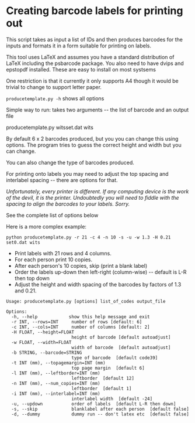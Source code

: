 
# Creating barcode labels for  printing out

This script takes as input a list of IDs and then produces barcodes for the inputs and formats it in a form suitable for printing on labels.

This tool uses LaTeX and assumes you have a standard distribution of LaTeX including the psbarcode package. You also need to have dvips and epstopdf installed.  These are easy to install on most systsems

One restriction is that it currently it only supports A4  though it would be trivial to change to support letter paper.


`producetemplate.py -h` shows all options


Simple way to run: takes two arguments -- the list of barcode and an output file

producetemplate.py witsset.dat wits

By default  6 x 2 barcodes produced, but you you can change this using options. The program tries to guess the correct height and width but you can change.

You can also change the type of barcodes produced.

For printing onto labels you may need to adjust the top spacing and
interlabel spacing -- there are options for that.

*Unfortunately, every printer is different. If any computing device is the work of the devil, it is the printer. Undoubtedly you will need to fiddle with the spacing to align the barcodes to your labels. Sorry.*

See the complete list of options below

Here is a more complex example:

`python producetemplate.py -r 21 -c 4 -n 10 -s -u -w 1.3 -H 0.21  set0.dat wits`

* Print labels with 21 rows and 4 columns. 
*  For each person print 10 copies.
* After each person's 10 copies, skip (print a blank label)
* Order the labels up-down then left-right (column-wise) -- default is 
   L-R then top down
* Adjust the height and width spacing of the barcodes by factors of 1.3 and 0.21.

```
Usage: producetemplate.py [options] list_of_codes output_file

Options:
  -h, --help            show this help message and exit
  -r INT, --rows=INT     number of rows [default: 6]
  -c INT, --cols=INT     number of columns [default: 2]
  -H FLOAT, --height=FLOAT
                         height of barcode [default autoadjust]
  -w FLOAT, --width=FLOAT
                         width of barcode  [default autoadjust]
  -b STRING, --barcode=STRING
                         type of barcode  [default code39]
  -t INT (mm), --topagemargin=INT (mm)
                         top page margin  [default 6]
  -l INT (mm), --leftborder=INT (mm)
                         leftborder  [default 12]
  -n INT (mm), --num_copies=INT (mm)
                         leftborder  [default 1]
  -i INT (mm), --interlabel=INT (mm)
                         interlabel width  [default -24]
  -u, --updown           order of labels  [default L-R then down]
  -s, --skip             blanklabel after each person  [default false]
  -d, --dummy            dummy run -- don't latex etc  [default false]
```






